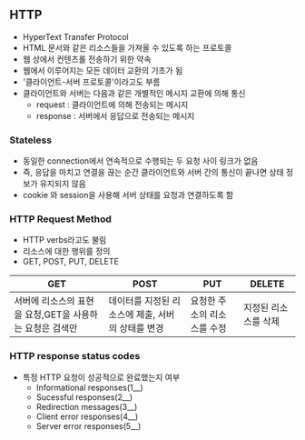 ## HTTP

- HyperText Transfer Protocol
- HTML 문서와 같은 리소스들을 가져올 수 있도록 하는 프로토콜
- 웹 상에서 컨텐츠롤 전송하기 위한 약속
- 웹에서 이루어지는 모든 데이터 교환의 기초가 됨
- '클라이언트-서버 프로토콜'이라고도 부름
- 클라이언트와 서버는 다음과 같은 개별적인 메시지 교환에 의해 통신
    * request : 클라이언트에 의해 전송되는 메시지
    * response : 서버에서 응답으로 전송되는 메시지

### Stateless

- 동일한 connection에서 연속적으로 수행되는 두 요청 사이 링크가 없음
- 즉, 응답을 마치고 연결을 끊는 순간 클라이언트와 서버 간의 통신이 끝나면 상태 정보가 유지되지 않음
- cookie 와 session을 사용해 서버 상태를 요청과 연결하도록 함

### HTTP Request Method

- HTTP verbs라고도 불림
- 리소스에 대한 행위를 정의
- GET, POST, PUT, DELETE

|GET|POST|PUT|DELETE|
|---|----|---|------|
|서버에 리소스의 표현을 요청,GET을 사용하는 요청은 검색만|데이터를 지정된 리소스에 제출, 서버의 상태를 변경| 요청한 주소의 리소스를 수정|지정된 리소스를 삭제|

### HTTP response status codes

- 특정 HTTP 요청이 성공적으로 완료했는지 여부
    - Informational responses(1__)
    - Sucessful responses(2__)
    - Redirection messages(3__)
    - Client error responses(4__)
    - Server error responses(5__)
